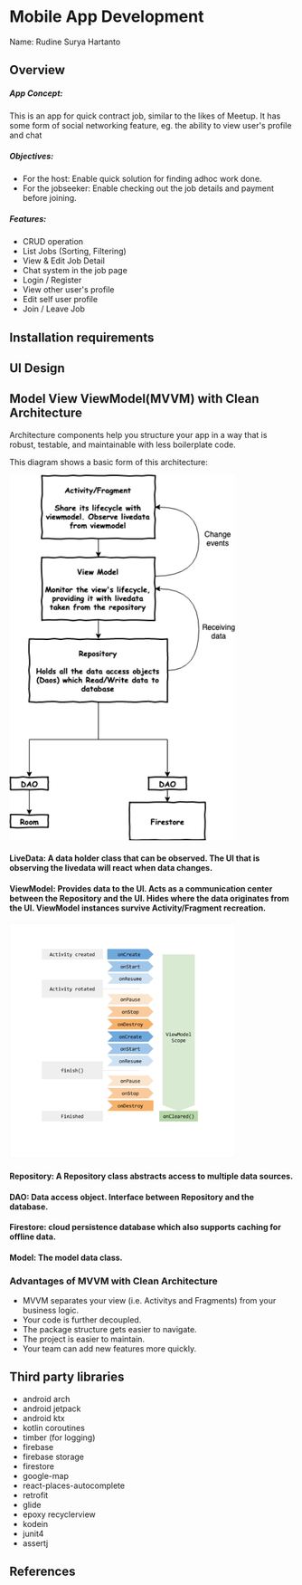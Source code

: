 # Mobile App Development

Name: Rudine Surya Hartanto

## Overview

##### App Concept:
This is an app for quick contract job, similar to the likes of Meetup.
It has some form of social networking feature, eg. the ability to view user's profile and chat


##### Objectives:
+ For the host: Enable quick solution for finding adhoc work done.
+ For the jobseeker: Enable checking out the job details and payment before joining.
 

##### Features:
 + CRUD operation
 + List Jobs (Sorting, Filtering)
 + View & Edit Job Detail
 + Chat system in the job page
 + Login / Register
 + View other user's profile
 + Edit self user profile
 + Join / Leave Job


## Installation requirements


## UI Design


## Model View ViewModel(MVVM) with Clean Architecture

Architecture components help you structure your app in a way that is robust, testable, and maintainable with less boilerplate code.

This diagram shows a basic form of this architecture:

<img src="readme_img/mvvm_arch.png" width="400">


#### LiveData: A data holder class that can be observed. The UI that is observing the livedata will react when data changes.

#### ViewModel: Provides data to the UI. Acts as a communication center between the Repository and the UI. Hides where the data originates from the UI. ViewModel instances survive Activity/Fragment recreation.
<img src="readme_img/viewmodel_lifecycle.png" width="400">

#### Repository: A Repository class abstracts access to multiple data sources.

#### DAO: Data access object. Interface between Repository and the database.

#### Firestore: cloud persistence database which also supports caching for offline data.

#### Model: The model data class.


### Advantages of MVVM with Clean Architecture
+ MVVM separates your view (i.e. Activitys and Fragments) from your business logic.
+ Your code is further decoupled.
+ The package structure gets easier to navigate.
+ The project is easier to maintain.
+ Your team can add new features more quickly.




## Third party libraries

+ android arch
+ android jetpack
+ android ktx
+ kotlin coroutines
+ timber (for logging)
+ firebase
+ firebase storage
+ firestore
+ google-map
+ react-places-autocomplete
+ retrofit
+ glide
+ epoxy recyclerview
+ kodein
+ junit4
+ assertj


## References


